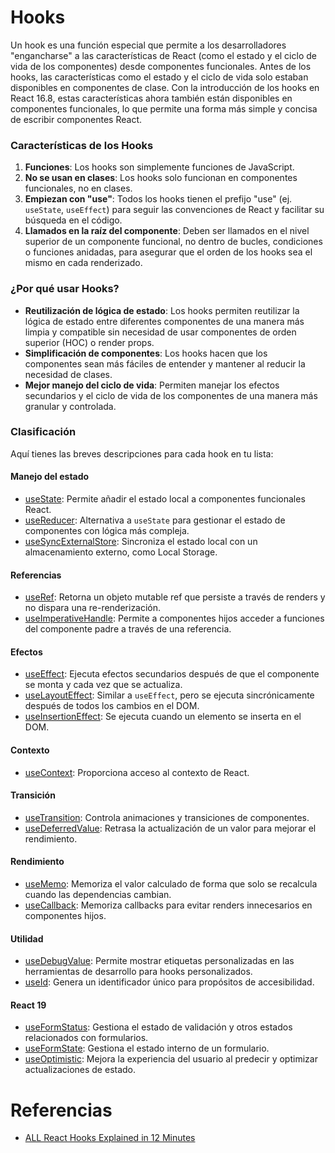 # Hooks

Un hook es una función especial que permite a los desarrolladores "engancharse" a las características de React (como el estado y el ciclo de vida de los componentes) desde componentes funcionales. Antes de los hooks, las características como el estado y el ciclo de vida solo estaban disponibles en componentes de clase. Con la introducción de los hooks en React 16.8, estas características ahora también están disponibles en componentes funcionales, lo que permite una forma más simple y concisa de escribir componentes React.

### Características de los Hooks

1. **Funciones**: Los hooks son simplemente funciones de JavaScript.
2. **No se usan en clases**: Los hooks solo funcionan en componentes funcionales, no en clases.
3. **Empiezan con "use"**: Todos los hooks tienen el prefijo "use" (ej. `useState`, `useEffect`) para seguir las convenciones de React y facilitar su búsqueda en el código.
4. **Llamados en la raíz del componente**: Deben ser llamados en el nivel superior de un componente funcional, no dentro de bucles, condiciones o funciones anidadas, para asegurar que el orden de los hooks sea el mismo en cada renderizado.

### ¿Por qué usar Hooks?

-   **Reutilización de lógica de estado**: Los hooks permiten reutilizar la lógica de estado entre diferentes componentes de una manera más limpia y compatible sin necesidad de usar componentes de orden superior (HOC) o render props.
-   **Simplificación de componentes**: Los hooks hacen que los componentes sean más fáciles de entender y mantener al reducir la necesidad de clases.
-   **Mejor manejo del ciclo de vida**: Permiten manejar los efectos secundarios y el ciclo de vida de los componentes de una manera más granular y controlada.

### Clasificación

Aquí tienes las breves descripciones para cada hook en tu lista:

#### Manejo del estado

-   [useState](https://github.com/ShunTr-dev/Docs/tree/main/React/Hooks/useState.md): Permite añadir el estado local a componentes funcionales React.
-   [useReducer](https://github.com/ShunTr-dev/Docs/tree/main/React/Hooks/useReducer.md): Alternativa a `useState` para gestionar el estado de componentes con lógica más compleja.
-   [useSyncExternalStore](https://github.com/ShunTr-dev/Docs/tree/main/React/Hooks/useSyncExternalStore.md): Sincroniza el estado local con un almacenamiento externo, como Local Storage.

#### Referencias

-   [useRef](https://github.com/ShunTr-dev/Docs/tree/main/React/Hooks/useRef.md): Retorna un objeto mutable ref que persiste a través de renders y no dispara una re-renderización.
-   [useImperativeHandle](https://github.com/ShunTr-dev/Docs/tree/main/React/Hooks/useImperativeHandle.md): Permite a componentes hijos acceder a funciones del componente padre a través de una referencia.

#### Efectos

-   [useEffect](https://github.com/ShunTr-dev/Docs/tree/main/React/Hooks/useEffect.md): Ejecuta efectos secundarios después de que el componente se monta y cada vez que se actualiza.
-   [useLayoutEffect](https://github.com/ShunTr-dev/Docs/tree/main/React/Hooks/useLayoutEffect.md): Similar a `useEffect`, pero se ejecuta sincrónicamente después de todos los cambios en el DOM.
-   [useInsertionEffect](https://github.com/ShunTr-dev/Docs/tree/main/React/Hooks/useInsertionEffect.md): Se ejecuta cuando un elemento se inserta en el DOM.

#### Contexto

-   [useContext](https://github.com/ShunTr-dev/Docs/tree/main/React/Hooks/useContext.md): Proporciona acceso al contexto de React.

#### Transición

-   [useTransition](https://github.com/ShunTr-dev/Docs/tree/main/React/Hooks/useTransition.md): Controla animaciones y transiciones de componentes.
-   [useDeferredValue](https://github.com/ShunTr-dev/Docs/tree/main/React/Hooks/useDeferredValue.md): Retrasa la actualización de un valor para mejorar el rendimiento.

#### Rendimiento

-   [useMemo](https://github.com/ShunTr-dev/Docs/tree/main/React/Hooks/useMemo.md): Memoriza el valor calculado de forma que solo se recalcula cuando las dependencias cambian.
-   [useCallback](https://github.com/ShunTr-dev/Docs/tree/main/React/Hooks/useCallback.md): Memoriza callbacks para evitar renders innecesarios en componentes hijos.

#### Utilidad

-   [useDebugValue](https://github.com/ShunTr-dev/Docs/tree/main/React/Hooks/useDebugValue.md): Permite mostrar etiquetas personalizadas en las herramientas de desarrollo para hooks personalizados.
-   [useId](https://github.com/ShunTr-dev/Docs/tree/main/React/Hooks/useId.md): Genera un identificador único para propósitos de accesibilidad.

#### React 19

-   [useFormStatus](https://github.com/ShunTr-dev/Docs/tree/main/React/Hooks/useFormStatus.md): Gestiona el estado de validación y otros estados relacionados con formularios.
-   [useFormState](https://github.com/ShunTr-dev/Docs/tree/main/React/Hooks/useFormState.md): Gestiona el estado interno de un formulario.
-   [useOptimistic](https://github.com/ShunTr-dev/Docs/tree/main/React/Hooks/useOptimistic.md): Mejora la experiencia del usuario al predecir y optimizar actualizaciones de estado.

# Referencias

-   [ALL React Hooks Explained in 12 Minutes](https://www.youtube.com/watch?v=LOH1l-MP_9k)
